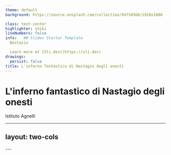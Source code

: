 ```yaml
---
theme: default
background: https://source.unsplash.com/collection/94734566/1920x1080

class: text-center
highlighter: shiki
lineNumbers: false
info:   ## Slidev Starter Template
  Nastasio

  Learn more at [Sli.dev](https://sli.dev)
drawings:
  persist: false
title: L'inferno fantastico di Nastagio degli onesti
---
```


# L'inferno fantastico di Nastagio degli onesti
Istituto Agnelli


---
layout: two-cols
---
<style> 

</style>
<template v-slot:default style="background-color: black">

# <p class="titolo">Prosa</p>

Nastagio degli Onesti, amando una de’ Traversari, spende le sue ricchezze senza essere amato; vassene pregato da’ suoi a Chiassi; quivi vede cacciare a un cavaliere una giovane e ucciderla e divorarla da due cani; invita i parenti suoi e quella donna amata da lui a un desinare, la quale vede questa medesima giovane sbranare e temendo di simile avvenimento prende per marito Nastagio.

</template>
<template v-slot:right>

# Prosa

Una donna nuda corre nel fitto di una pineta inseguita da un cavaliere tutto armato di nero e dai suoi due cani; il cavaliere urla offese, la donna grida lamenti. Infine viene presa e trucidata. Una scena da fantasy, erotica e violenta insieme, moderatamente splatter, che potremmo vedere nel Trono di Spade. Questa visione incontra lo sguardo disperato d’amore di un giovane, Nastagio, che è in quella pineta per dimenticare la donna che ama e da cui non è riamato. Il giovane capisce che si tratta di un’anticipazione per exemplum di quello che sarà il suo destino, se non vi porrà rimedio.
  
</template>
---
